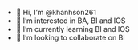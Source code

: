 - 👋 Hi, I’m @khanhson261
- 👀 I’m interested in BA, BI and IOS
- 🌱 I’m currently learning BI and IOS
- 💞️ I’m looking to collaborate on BI

<!---
khanhson261/khanhson261 is a ✨ special ✨ repository because its `README.md` (this file) appears on your GitHub profile.
You can click the Preview link to take a look at your changes.
--->
